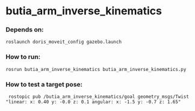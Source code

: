 # butia_arm_inverse_kinematics

### Depends on:

	roslaunch doris_moveit_config gazebo.launch 

### How to run:

	rosrun butia_arm_inverse_kinematics butia_arm_inverse_kinematics.py

### How to test a target pose:

	 rostopic pub /butia_arm_inverse_kinematics/goal geometry_msgs/Twist "linear: x: 0.40 y: -0.0 z: 0.1 angular: x: -1.5 y: -0.7 z: 1.65"

 
